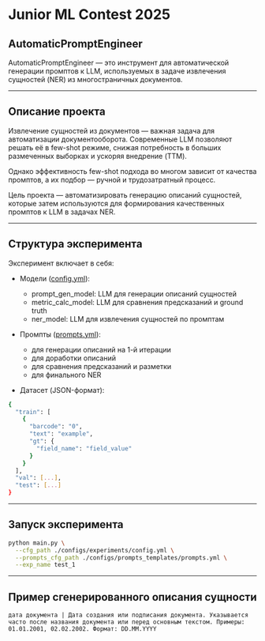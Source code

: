 # Junior ML Contest 2025

## AutomaticPromptEngineer

AutomaticPromptEngineer — это инструмент для автоматической генерации промптов к LLM, используемых в задаче извлечения сущностей (NER) из многостраничных документов.

---

## Описание проекта

Извлечение сущностей из документов — важная задача для автоматизации документооборота. Современные LLM позволяют решать её в few-shot режиме, снижая потребность в больших размеченных выборках и ускоряя внедрение (TTM).

Однако эффективность few-shot подхода во многом зависит от качества промптов, а их подбор — ручной и трудозатратный процесс.

Цель проекта — автоматизировать генерацию описаний сущностей, которые затем используются для формирования качественных промптов к LLM в задачах NER.

---

## Структура эксперимента

Эксперимент включает в себя:

* Модели ([config.yml](https://github.com/Dmitry-lab0/AutomaticPromptEngineer/blob/main/configs/experiments/config.yml)):

  * prompt_gen_model: LLM для генерации описаний сущностей
  * metric_calc_model: LLM для сравнения предсказаний и ground truth
  * ner_model: LLM для извлечения сущностей по промптам

* Промпты ([prompts.yml](https://github.com/Dmitry-lab0/AutomaticPromptEngineer/blob/main/configs/prompts_templates/prompts.yml)):

  * для генерации описаний на 1-й итерации
  * для доработки описаний
  * для сравнения предсказаний и разметки
  * для финального NER

* Датасет (JSON-формат):
```bash
{
  "train": [
    {
      "barcode": "0",
      "text": "example",
      "gt": {
        "field_name": "field_value"
      }
    }
  ],
  "val": [...],
  "test": [...]
}
```
---

## Запуск эксперимента
```bash
python main.py \
  --cfg_path ./configs/experiments/config.yml \
  --prompts_cfg_path ./configs/prompts_templates/prompts.yml \
  --exp_name test_1
```
---

##  Пример сгенерированного описания сущности
``` text
дата документа | Дата создания или подписания документа. Указывается часто после названия документа или перед основным текстом. Примеры: 01.01.2001, 02.02.2002. Формат: DD.MM.YYYY
```
